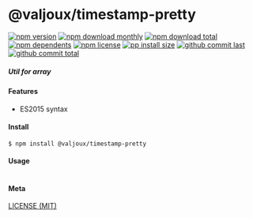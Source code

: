 # @valjoux/timestamp-pretty

[![npm version][badge-npm-version]][url-npm]
[![npm download monthly][badge-npm-download-monthly]][url-npm]
[![npm download total][badge-npm-download-total]][url-npm]
[![npm dependents][badge-npm-dependents]][url-github]
[![npm license][badge-npm-license]][url-npm]
[![pp install size][badge-pp-install-size]][url-pp]
[![github commit last][badge-github-last-commit]][url-github]
[![github commit total][badge-github-commit-count]][url-github]

[//]: <> (Shields)
[badge-npm-version]: https://flat.badgen.net/npm/v/@valjoux/timestamp-pretty
[badge-npm-download-monthly]: https://flat.badgen.net/npm/dm/@valjoux/timestamp-pretty
[badge-npm-download-total]:https://flat.badgen.net/npm/dt/@valjoux/timestamp-pretty
[badge-npm-dependents]: https://flat.badgen.net/npm/dependents/@valjoux/timestamp-pretty
[badge-npm-license]: https://flat.badgen.net/npm/license/@valjoux/timestamp-pretty
[badge-pp-install-size]: https://flat.badgen.net/packagephobia/install/@valjoux/timestamp-pretty
[badge-github-last-commit]: https://flat.badgen.net/github/last-commit/hoyeungw/valjoux
[badge-github-commit-count]: https://flat.badgen.net/github/commits/hoyeungw/valjoux

[//]: <> (Link)
[url-npm]: https://npmjs.org/package/@valjoux/timestamp-pretty
[url-pp]: https://packagephobia.now.sh/result?p=@valjoux/timestamp-pretty
[url-github]: https://github.com/hoyeungw/valjoux
##### Util for array

#### Features

- ES2015 syntax

#### Install
```console
$ npm install @valjoux/timestamp-pretty
```

#### Usage
```js
```

#### Meta
[LICENSE (MIT)](/LICENSE)
